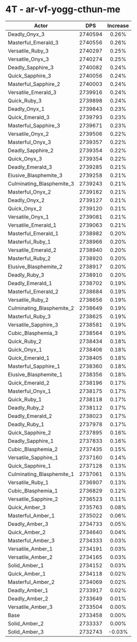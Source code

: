 # 4T - ar-vf-yogg-cthun-me
| Actor | DPS | Increase |
|---|:---:|:---:|
|Deadly_Onyx_3|2740594|0.26%|
|Masterful_Emerald_3|2740556|0.26%|
|Versatile_Ruby_3|2740297|0.25%|
|Versatile_Onyx_3|2740274|0.25%|
|Deadly_Sapphire_3|2740082|0.24%|
|Quick_Sapphire_3|2740056|0.24%|
|Masterful_Sapphire_2|2740003|0.24%|
|Versatile_Emerald_3|2739916|0.24%|
|Quick_Ruby_3|2739898|0.24%|
|Deadly_Onyx_1|2739843|0.23%|
|Quick_Emerald_3|2739793|0.23%|
|Masterful_Sapphire_3|2739671|0.23%|
|Versatile_Onyx_2|2739506|0.22%|
|Masterful_Onyx_3|2739357|0.22%|
|Deadly_Sapphire_2|2739354|0.22%|
|Quick_Onyx_3|2739354|0.22%|
|Deadly_Emerald_3|2739285|0.21%|
|Elusive_Blasphemite_3|2739258|0.21%|
|Culminating_Blasphemite_3|2739243|0.21%|
|Masterful_Onyx_2|2739162|0.21%|
|Deadly_Onyx_2|2739127|0.21%|
|Quick_Onyx_2|2739120|0.21%|
|Versatile_Onyx_1|2739081|0.21%|
|Versatile_Emerald_1|2739063|0.21%|
|Masterful_Emerald_1|2738982|0.20%|
|Masterful_Ruby_1|2738966|0.20%|
|Versatile_Emerald_2|2738940|0.20%|
|Masterful_Ruby_2|2738920|0.20%|
|Elusive_Blasphemite_2|2738917|0.20%|
|Deadly_Ruby_3|2738910|0.20%|
|Deadly_Emerald_1|2738702|0.19%|
|Masterful_Emerald_2|2738684|0.19%|
|Versatile_Ruby_2|2738656|0.19%|
|Culminating_Blasphemite_2|2738649|0.19%|
|Masterful_Ruby_3|2738625|0.19%|
|Versatile_Sapphire_3|2738581|0.19%|
|Cubic_Blasphemia_3|2738564|0.19%|
|Quick_Ruby_2|2738434|0.18%|
|Quick_Onyx_1|2738406|0.18%|
|Quick_Emerald_1|2738405|0.18%|
|Masterful_Sapphire_1|2738360|0.18%|
|Elusive_Blasphemite_1|2738356|0.18%|
|Quick_Emerald_2|2738196|0.17%|
|Masterful_Onyx_1|2738175|0.17%|
|Quick_Ruby_1|2738118|0.17%|
|Deadly_Ruby_2|2738112|0.17%|
|Deadly_Emerald_2|2738023|0.17%|
|Deadly_Ruby_1|2737978|0.17%|
|Quick_Sapphire_2|2737895|0.16%|
|Deadly_Sapphire_1|2737833|0.16%|
|Cubic_Blasphemia_2|2737435|0.15%|
|Versatile_Sapphire_1|2737160|0.14%|
|Quick_Sapphire_1|2737128|0.13%|
|Culminating_Blasphemite_1|2737061|0.13%|
|Versatile_Ruby_1|2736907|0.13%|
|Cubic_Blasphemia_1|2736829|0.12%|
|Versatile_Sapphire_2|2736523|0.11%|
|Quick_Amber_3|2735763|0.08%|
|Masterful_Amber_1|2735022|0.06%|
|Deadly_Amber_3|2734733|0.05%|
|Quick_Amber_2|2734640|0.04%|
|Masterful_Amber_3|2734333|0.03%|
|Versatile_Amber_1|2734191|0.03%|
|Versatile_Amber_2|2734165|0.03%|
|Solid_Amber_1|2734152|0.03%|
|Quick_Amber_1|2734118|0.02%|
|Masterful_Amber_2|2734069|0.02%|
|Deadly_Amber_1|2733917|0.02%|
|Deadly_Amber_2|2733649|0.01%|
|Versatile_Amber_3|2733504|0.00%|
|Base|2733458|0.00%|
|Solid_Amber_2|2733337|0.00%|
|Solid_Amber_3|2732743|-0.03%|

